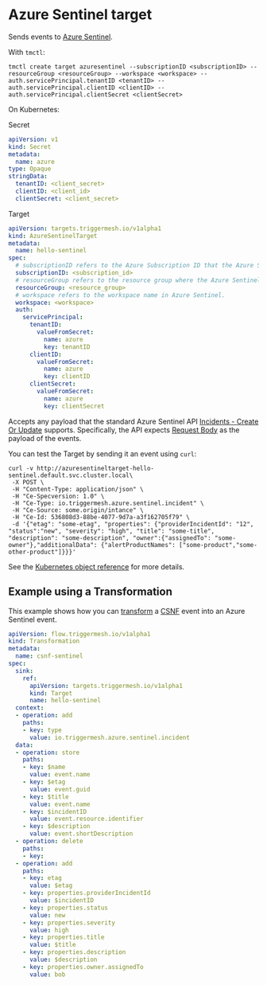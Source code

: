 # Azure Sentinel target

Sends events to [Azure Sentinel](https://azure.microsoft.com/en-us/products/microsoft-sentinel/#overview).

With `tmctl`:

```
tmctl create target azuresentinel --subscriptionID <subscriptionID> --resourceGroup <resourceGroup> --workspace <workspace> --auth.servicePrincipal.tenantID <tenantID> --auth.servicePrincipal.clientID <clientID> --auth.servicePrincipal.clientSecret <clientSecret>
```

On Kubernetes:

Secret

```yaml
apiVersion: v1
kind: Secret
metadata:
  name: azure
type: Opaque
stringData:
  tenantID: <client_secret>
  clientID: <client_id>
  clientSecret: <client_secret>
```

Target

```yaml
apiVersion: targets.triggermesh.io/v1alpha1
kind: AzureSentinelTarget
metadata:
  name: hello-sentinel
spec:
  # subscriptionID refers to the Azure Subscription ID that the Azure Sentinel instance is associated with.
  subscriptionID: <subscription_id>
  # resourceGroup refers to the resource group where the Azure Sentinel instance is deployed.
  resourceGroup: <resource_group>
  # workspace refers to the workspace name in Azure Sentinel.
  workspace: <workspace>
  auth:
    servicePrincipal:
      tenantID:
        valueFromSecret:
          name: azure
          key: tenantID
      clientID:
        valueFromSecret:
          name: azure
          key: clientID
      clientSecret:
        valueFromSecret:
          name: azure
          key: clientSecret
```

Accepts any payload that the standard Azure Sentinel API [Incidents - Create Or Update](https://docs.microsoft.com/en-us/rest/api/securityinsights/stable/incidents/create-or-update) supports. Specifically, the API expects [Request Body](https://docs.microsoft.com/en-us/rest/api/securityinsights/stable/incidents/create-or-update#request-body) as the payload of the events.

You can test the Target by sending it an event using `curl`:

```
curl -v http://azuresentineltarget-hello-sentinel.default.svc.cluster.local\
 -X POST \
 -H "Content-Type: application/json" \
 -H "Ce-Specversion: 1.0" \
 -H "Ce-Type: io.triggermesh.azure.sentinel.incident" \
 -H "Ce-Source: some.origin/intance" \
 -H "Ce-Id: 536808d3-88be-4077-9d7a-a3f162705f79" \
 -d '{"etag": "some-etag", "properties": {"providerIncidentId": "12", "status":"new", "severity": "high", "title": "some-title", "description": "some-description", "owner":{"assignedTo": "some-owner"},"additionalData": {"alertProductNames": ["some-product","some-other-product"]}}}'
```

See the [Kubernetes object reference](../../reference/targets/#targets.triggermesh.io/v1alpha1.AzureSentinelTarget) for more details.

## Example using a Transformation

This example shows how you can [transform](../transformation/bumblebee.md) a [CSNF](https://github.com/onug/CSNF) event into an Azure Sentinel event.

```yaml
apiVersion: flow.triggermesh.io/v1alpha1
kind: Transformation
metadata:
  name: csnf-sentinel
spec:
  sink:
    ref:
      apiVersion: targets.triggermesh.io/v1alpha1
      kind: Target
      name: hello-sentinel
  context:
  - operation: add
    paths:
    - key: type
      value: io.triggermesh.azure.sentinel.incident
  data:
  - operation: store
    paths:
    - key: $name
      value: event.name
    - key: $etag
      value: event.guid
    - key: $title
      value: event.name
    - key: $incidentID
      value: event.resource.identifier
    - key: $description
      value: event.shortDescription
  - operation: delete
    paths:
    - key:
  - operation: add
    paths:
    - key: etag
      value: $etag
    - key: properties.providerIncidentId
      value: $incidentID
    - key: properties.status
      value: new
    - key: properties.severity
      value: high
    - key: properties.title
      value: $title
    - key: properties.description
      value: $description
    - key: properties.owner.assignedTo
      value: bob
```
